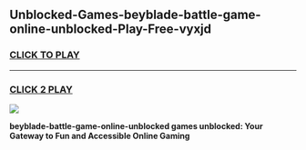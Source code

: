 
## Unblocked-Games-beyblade-battle-game-online-unblocked-Play-Free-vyxjd
<h3>
<a href="https://premium76.site?title=beyblade-battle-game-online-unblocked&ref=17A">CLICK TO PLAY</a></h3>
<hr>

<h3>
<a href="https://premium76.site?title=beyblade-battle-game-online-unblocked&ref=17A">CLICK 2 PLAY</a>
  
</h3>

<a href="https://premium76.site?title=beyblade-battle-game-online-unblocked&ref=17A"><img src="https://clearcache.store/games.png"></a>


**beyblade-battle-game-online-unblocked games unblocked: Your Gateway to Fun and Accessible Online Gaming**
